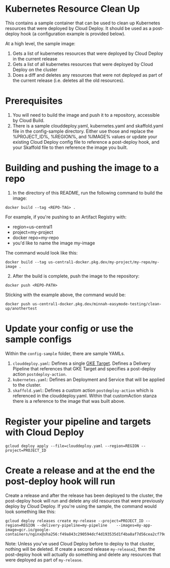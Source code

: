 # Kubernetes Resource Clean Up
This contains a sample container that can be used to clean up Kubernetes
resources that were deployed by Cloud Deploy. It should be used as a post-deploy
hook (a configuration example is provided below).

At a high level, the sample image:
1. Gets a list of kubernetes resources that were deployed by Cloud Deploy in the 
   current release
2. Gets a list of all kubernetes resources that were deployed by Cloud Deploy
   on the cluster
3. Does a diff and deletes any resources that were not deployed as part of the
   current release (i.e. deletes all the old resources).

# Prerequisites
1. You will need to build the image and push it to a repository, accessible by
Cloud Build.
2. There is a sample clouddeploy.yaml, kubernetes.yaml and skaffold.yaml file in
the config-sample directory. Either use those and replace the %PROJECT_ID%, 
%REGION%, and %IMAGE% values or update your existing Cloud Deploy config
file to reference a post-deploy hook, and your Skaffold file to then reference
the image you built.

# Building and pushing the image to a repo
1. In the directory of this README, run the following command to build the image:

```
docker build --tag <REPO-TAG> . 
```

For example, if you're pushing to an Artifact Registry with:
* region=us-central1
* project=my-project
* docker repo=my-repo
* you'd like to name the image my-image

The command would look like this:

```
docker build --tag us-central1-docker.pkg.dev/my-project/my-repo/my-image .
```

2. After the build is complete, push the image to the repository:

```
docker push <REPO-PATH>
```

Sticking with the example above, the command would be:

```
docker push us-central1-docker.pkg.dev/minnah-easymode-testing/clean-up/anothertest
```

# Update your config or use the sample configs

Within the `config-sample` folder, there are sample YAMLs.
1. `clouddeploy.yaml`: Defines a single [GKE Target](https://cloud.google.com/deploy/docs/deploy-app-gke).
Defines a Delivery Pipeline that references that GKE Target and specifies a post-deploy action `postdeploy-action`.
1. `kubernetes.yaml`: Defines an Deployment and Service that will be applied to the cluster.
1. `skaffold.yaml`: Defines a custom action `postdeploy-action` which is referenced in the clouddeploy.yaml. 
Within that customAction stanza there is a reference to the image that was
built above. 

# Register your pipeline and targets with Cloud Deploy

```
gcloud deploy apply --file=clouddeploy.yaml --region=REGION --project=PROJECT_ID
```

# Create a release and at the end the post-deploy hook will run

Create a release and after the release has been deployed to the cluster, the
post-deploy hook will run and delete any old resources that were previously 
deploy by Cloud Deploy. If you're using the sample, the command would look 
something like this:

```
gcloud deploy releases create my-release --project=PROJECT_ID --region=REGION --delivery-pipeline=my-pipeline    --images=my-app-image=gcr.io/google-containers/nginx@sha256:f49a843c290594dcf4d193535d1f4ba8af7d56cea2cf79d1e9554f077f1e7aaa
```

Note: Unless you've used Cloud Deploy before to deploy to that cluster, nothing
will be deleted. If create a second release `my-release2`, then the post-deploy
hook will actually do something and delete any resources that were deployed as
part of `my-release`. 